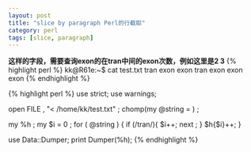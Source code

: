 ```yaml
---
layout: post
title: "slice by paragraph Perl的行截取"
category: perl
tags: [slice, paragraph]
---
```

**这样的字段，需要查询exon的在tran中间的exon次数，例如这里是2 3**
{% highlight perl %}
kk@R61e:~$ cat test.txt
tran
exon
exon
tran
exon
exon
exon
{% endhighlight %}

{% highlight perl %}
use strict;
use warnings;
 
open FILE , "< /home/kk/test.txt" ;
chomp(my @string = <FILE>) ;
 
 
my %h ;
my $i = 0 ;
for ( @string ) {
    if (/tran/){
        $i++;
        next ;
    }
    $h{$i}++;
}
 
use Data::Dumper;
print Dumper(\%h);
{% endhighlight %}
